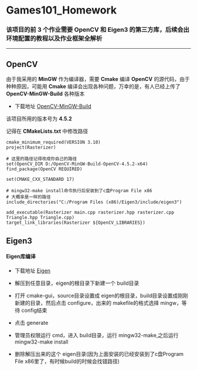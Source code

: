 # Games101_Homework

### 该项目的前 3 个作业需要 OpenCV 和 Eigen3 的第三方库，后续会出环境配置的教程以及作业框架全解析

---

## OpenCV
由于我采用的 **MinGW** 作为编译器，需要 **Cmake** 编译 **OpenCV** 的源代码，由于种种原因，可能用 **Cmake** 编译会出现各种问题，万幸的是，有人已经上传了 **OpenCV-MinGW-Build** 各种版本

* 下载地址 [OpenCV-MinGW-Build](https://github.com/huihut/OpenCV-MinGW-Build)

该项目所用的版本号为 **4.5.2**

记得在 **CMakeLists.txt** 中修改路径

    cmake_minimum_required(VERSION 3.10)
    project(Rasterizer)

    # 这里的路径记得改成你自己的路径
    set(OpenCV_DIR D:/OpenCV-MinGW-Build-OpenCV-4.5.2-x64) 
    find_package(OpenCV REQUIRED)

    set(CMAKE_CXX_STANDARD 17)

    # mingw32-make install命令执行后安装到了c盘Program File x86
    # 大概率是一样的路径
    include_directories("C:/Program Files (x86)/Eigen3/include/eigen3")

    add_executable(Rasterizer main.cpp rasterizer.hpp rasterizer.cpp Triangle.hpp Triangle.cpp)
    target_link_libraries(Rasterizer ${OpenCV_LIBRARIES})
    

## Eigen3

#### Eigen库编译
* 下载地址 [Eigen](https://eigen.tuxfamily.org/index.php?title=Main_Page)

* 解压到任意目录，eigen的根目录下新建一个 build目录

* 打开 cmake-gui，source目录设置成  eigen的根目录，build目录设置成刚刚新建的目录，然后点击 configure，出来的 makefile的格式选择 mingw，等待 config结束

* 点击 generate

* 管理员权限运行 cmd，进入 build目录，运行 mingw32-make,之后运行 mingw32-make install

* 删除解压出来的这个 eigen目录(因为上面安装的已经安装到了c盘Program File x86里了，有时候build的时候会找错路径)

